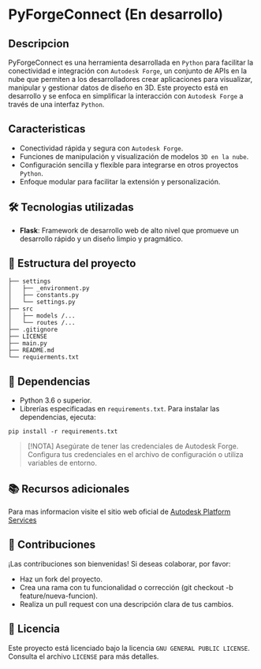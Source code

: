 # PyForgeConnect (En desarrollo)

## Descripcion
PyForgeConnect es una herramienta desarrollada en `Python` para facilitar la conectividad e integración con `Autodesk Forge`, un conjunto de APIs en la nube que permiten a los desarrolladores crear aplicaciones para visualizar, manipular y gestionar datos de diseño en 3D. Este proyecto está en desarrollo y se enfoca en simplificar la interacción con `Autodesk Forge` a través de una interfaz `Python`.

## Caracteristicas
- Conectividad rápida y segura con `Autodesk Forge`.
- Funciones de manipulación y visualización de modelos `3D en la nube`.
- Configuración sencilla y flexible para integrarse en otros proyectos `Python`.
- Enfoque modular para facilitar la extensión y personalización.

## 🛠️ Tecnologias utilizadas
- __Flask__: Framework de desarrollo web de alto nivel que promueve un desarrollo rápido y un diseño limpio y pragmático.

## 📂 Estructura del proyecto
```
├── settings
│   ├── _environment.py 
│   ├── constants.py 
│   └── settings.py 
├── src
│   ├── models /...
│   └── routes /...
├── .gitignore
├── LICENSE
├── main.py
├── README.md
└── requierments.txt
```

## 🧾 Dependencias
- Python 3.6 o superior.
- Librerías especificadas en `requirements.txt`.
Para instalar las dependencias, ejecuta:
```
pip install -r requirements.txt
```
> [!NOTA]
> Asegúrate de tener las credenciales de Autodesk Forge. Configura tus credenciales en el archivo de configuración o utiliza variables de entorno.

## 📚 Recursos adicionales
Para mas informacion visite el sitio web oficial de [Autodesk Platform Services](https://aps.autodesk.com/developer/documentation)

## 📝 Contribuciones
¡Las contribuciones son bienvenidas! Si deseas colaborar, por favor:
- Haz un fork del proyecto.
- Crea una rama con tu funcionalidad o corrección (git checkout -b feature/nueva-funcion).
- Realiza un pull request con una descripción clara de tus cambios.

## 📄 Licencia
Este proyecto está licenciado bajo la licencia `GNU GENERAL PUBLIC LICENSE`. Consulta el archivo `LICENSE` para más detalles.
